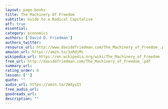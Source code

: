 ```yaml
---
layout: page-books
title: The Machinery Of Freedom
subtitle: Guide to a Radical Capitalism
atf: true
essential: 
category: economics
authors: ['David D. Friedman']
authors_twitter: 
resource_url: http://www.daviddfriedman.com/The_Machinery_of_Freedom_.pdf
amazon_url: https://amzn.to/3aRdjMc
wikipedia_url: https://en.wikipedia.org/wiki/The_Machinery_of_Freedom
free_url: http://daviddfriedman.com/The_Machinery_of_Freedom_.pdf
summary_url: 
rating_order: 6
lesson: ['']
quote: ""
audio_url: https://amzn.to/2WXyuIt
free_audio_url: 
goodreads_url: 
description: ""
---
```

